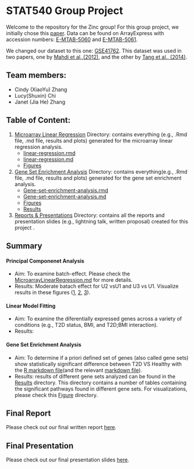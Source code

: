 # STAT540 Group Project

Welcome to the repository for the Zinc group! For this group project, we initially chose this [paper](https://www.ncbi.nlm.nih.gov/pmc/articles/PMC5069352/). Data can be found on ArrayExpress with accession numbers: [E-MTAB-5060](https://www.ebi.ac.uk/biostudies/arrayexpress/studies/E-MTAB-5060) and [E-MTAB-5061](https://www.ebi.ac.uk/biostudies/arrayexpress/studies/E-MTAB-5061?accession=E-MTAB-5061).

We changed our dataset to this one: [GSE41762](https://www.ncbi.nlm.nih.gov/geo/query/acc.cgi?acc=GSE41762). This dataset was used in two papers, one by [Mahdi et al.,(2012)](https://pubmed.ncbi.nlm.nih.gov/23140642/), and the other by [Tang et al., (2014)](https://pubmed.ncbi.nlm.nih.gov/25298321/).

## Team members:

-   Cindy (XiaoYu) Zhang
-   Lucy(Shuxin) Chi
-   Janet (Jia He) Zhang

## Table of Content: 

1. [Microarray Linear Regression](https://github.com/STAT540-UBC-2023/project-zinc/tree/main/MicroarrayLinearRegression) Directory: contains everything (e.g., .Rmd file, .md file, results and plots) generated for the microarray linear regression analysis. 
      + [linear-regression.rmd](https://github.com/STAT540-UBC-2023/project-zinc/blob/main/MicroarrayLinearRegression/MicroarrayLinearRegressionSrc.Rmd)
      + [linear-regression.md](https://github.com/STAT540-UBC-2023/project-zinc/blob/main/MicroarrayLinearRegression/MicroarrayLinearRegressionSrc.md)
      + [Figures](https://github.com/STAT540-UBC-2023/project-zinc/tree/main/MicroarrayLinearRegression/MicroarrayLinearRegressionSrc_files/figure-gfm)
2. [Gene Set Enrichment Analysis](https://github.com/STAT540-UBC-2023/project-zinc/tree/main/GeneSetEnrichmentAnalysis) Directory: contains everything(e.g., .Rmd file, .md file, results and plots) generated for the gene set enrichment analysis. 
      + [Gene-set-enrichment-analysis.rmd](https://github.com/STAT540-UBC-2023/project-zinc/blob/main/GeneSetEnrichmentAnalysis/Gene-Set-Enrichment-Analysis.Rmd)
      + [Gene-set-enrichment-analysis.md](https://github.com/STAT540-UBC-2023/project-zinc/blob/main/GeneSetEnrichmentAnalysis/Gene-Set-Enrichment-Analysis.md)
      + [Figures](https://github.com/STAT540-UBC-2023/project-zinc/tree/main/GeneSetEnrichmentAnalysis/Gene-Set-Enrichment-Analysis_files/figure-gfm)
      + [Results](https://github.com/STAT540-UBC-2023/project-zinc/tree/main/GeneSetEnrichmentAnalysis/Result)
3. [Reports & Presentations](https://github.com/STAT540-UBC-2023/project-zinc/tree/main/Reports%26Presentations) Directory: contains all the reports and presentation slides (e.g., lightning talk, written proposal) created for this project . 

## Summary 

#### Principal Componenet Analysis
+ Aim: To examine batch-effect. Please check the [MicroarrayLinearRegression.md](https://github.com/STAT540-UBC-2023/project-zinc/blob/main/MicroarrayLinearRegression/MicroarrayLinearRegressionSrc.md) for more details. 
+ Results: Moderate batach effect for U2 vsU1 and U3 vs U1. Visualize results in these figures ([1](https://github.com/STAT540-UBC-2023/project-zinc/blob/main/MicroarrayLinearRegression/MicroarrayLinearRegressionSrc_files/figure-gfm/unnamed-chunk-7-1.png), [2](https://github.com/STAT540-UBC-2023/project-zinc/blob/main/MicroarrayLinearRegression/MicroarrayLinearRegressionSrc_files/figure-gfm/unnamed-chunk-7-2.png), [3](https://github.com/STAT540-UBC-2023/project-zinc/blob/main/MicroarrayLinearRegression/MicroarrayLinearRegressionSrc_files/figure-gfm/unnamed-chunk-7-3.png)). 

#### Linear Model Fitting 
+ Aim: To examine the diferentially expressed genes across a variety of conditions (e.g., T2D status, BMI, and T2D;BMI interaction). 
+ Results: 

#### Gene Set Enrichment Analysis 
+ Aim: To determine if a priori defined set of genes (also called gene sets) show statistically significant difference between T2D VS Healthy with the [R markdown file](https://github.com/STAT540-UBC-2023/project-zinc/blob/main/GeneSetEnrichmentAnalysis/Gene-Set-Enrichment-Analysis.Rmd)(and the relevant [markdown file](https://github.com/STAT540-UBC-2023/project-zinc/blob/main/GeneSetEnrichmentAnalysis/Gene-Set-Enrichment-Analysis.md)). 
+ Results: results of different gene sets analyzed can be found in the [Results](https://github.com/STAT540-UBC-2023/project-zinc/tree/main/GeneSetEnrichmentAnalysis/Result) directory. This directory contains a number of tables containing the significant pathways found in different gene sets. For visualizations, please check this [Figure](https://github.com/STAT540-UBC-2023/project-zinc/tree/main/GeneSetEnrichmentAnalysis/Gene-Set-Enrichment-Analysis_files/figure-gfm) directory. 

## Final Report 

Please check out our final written report [here](). 

## Final Presentation 

Please check out our final presentation slides [here](). 
